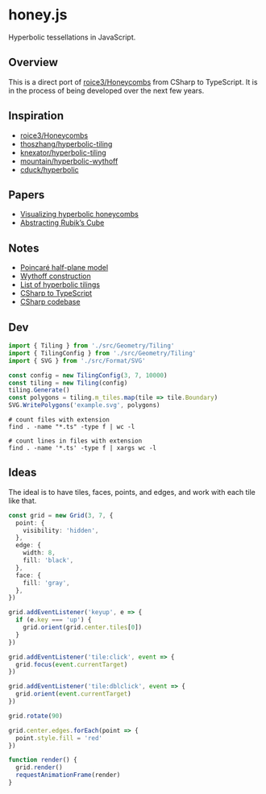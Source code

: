 # honey.js

Hyperbolic tessellations in JavaScript.

## Overview

This is a direct port of
[roice3/Honeycombs](https://github.com/roice3/Honeycombs) from CSharp to
TypeScript. It is in the process of being developed over the next few
years.

## Inspiration

- [roice3/Honeycombs](https://github.com/roice3/Honeycombs)
- [thoszhang/hyperbolic-tiling](https://github.com/thoszhang/hyperbolic-tiling)
- [knexator/hyperbolic-tiling](https://github.com/knexator/hyperbolic-tiling)
- [mountain/hyperbolic-wythoff](https://github.com/mountain/hyperbolic-wythoff)
- [cduck/hyperbolic](https://github.com/cduck/hyperbolic)

## Papers

- [Visualizing hyperbolic honeycombs](https://becomingborealis.com/wp-content/uploads/2018/05/Visualizing-hyperbolic-honeycombs.pdf)
- [Abstracting Rubik’s Cube](http://roice3.org/papers/abstracting_rubiks_cube.pdf)

## Notes

- [Poincaré half-plane model](https://en.wikipedia.org/wiki/Poincar%C3%A9_half-plane_model)
- [Wythoff construction](https://en.wikipedia.org/wiki/Wythoff_construction)
- [List of hyperbolic tilings](https://en.wikipedia.org/wiki/Lists_of_uniform_tilings_on_the_sphere,_plane,_and_hyperbolic_plane)
- [CSharp to TypeScript](http://www.carlosag.net/tools/codetranslator/)
- [CSharp codebase](https://github.com/microsoft/referencesource/blob/master/mscorlib/system/collections/ienumerable.cs)

## Dev

```ts
import { Tiling } from './src/Geometry/Tiling'
import { TilingConfig } from './src/Geometry/Tiling'
import { SVG } from './src/Format/SVG'

const config = new TilingConfig(3, 7, 10000)
const tiling = new Tiling(config)
tiling.Generate()
const polygons = tiling.m_tiles.map(tile => tile.Boundary)
SVG.WritePolygons('example.svg', polygons)
```

```
# count files with extension
find . -name "*.ts" -type f | wc -l

# count lines in files with extension
find . -name '*.ts' -type f | xargs wc -l
```

## Ideas

The ideal is to have tiles, faces, points, and edges, and work with each
tile like that.

```ts
const grid = new Grid(3, 7, {
  point: {
    visibility: 'hidden',
  },
  edge: {
    width: 8,
    fill: 'black',
  },
  face: {
    fill: 'gray',
  },
})

grid.addEventListener('keyup', e => {
  if (e.key === 'up') {
    grid.orient(grid.center.tiles[0])
  }
})

grid.addEventListener('tile:click', event => {
  grid.focus(event.currentTarget)
})

grid.addEventListener('tile:dblclick', event => {
  grid.orient(event.currentTarget)
})

grid.rotate(90)

grid.center.edges.forEach(point => {
  point.style.fill = 'red'
})

function render() {
  grid.render()
  requestAnimationFrame(render)
}
```
